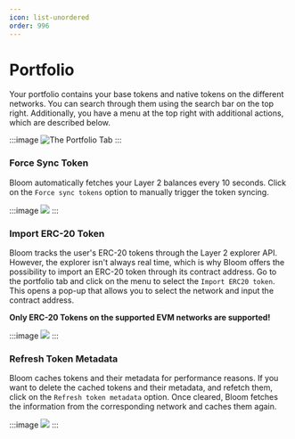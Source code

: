 ```yaml
---
icon: list-unordered
order: 996
---
```


# Portfolio

Your portfolio contains your base tokens and native tokens on the different networks. You can search through them using the search bar on the top right. Additionally, you have a menu at the top right with additional actions, which are described below.

:::image
![The Portfolio Tab](../../static/screens/wallet-tab/portfolio-1.png)
:::

### Force Sync Token

Bloom automatically fetches your Layer 2 balances every 10 seconds. Click on the `Force sync tokens` option to manually trigger the token syncing.

:::image
![](../../static/screens/wallet-tab/portfolio-2.png)
:::

### Import ERC-20 Token

Bloom tracks the user's ERC-20 tokens through the Layer 2 explorer API. However, the explorer isn't always real time, which is why Bloom offers the possibility to import an ERC-20 token through its contract address. Go to the portfolio tab and click on the menu to select the `Import ERC20 token`. This opens a pop-up that allows you to select the network and input the contract address.

**Only ERC-20 Tokens on the supported EVM networks are supported!**

:::image
![](../../static/screens/wallet-tab/portfolio-3.png)
:::

### Refresh Token Metadata

Bloom caches tokens and their metadata for performance reasons. If you want to delete the cached tokens and their metadata, and refetch them, click on the `Refresh token metadata` option. Once cleared, Bloom fetches the information from the corresponding network and caches them again.

:::image
![](../../static/screens/wallet-tab/portfolio-4.png)
:::
